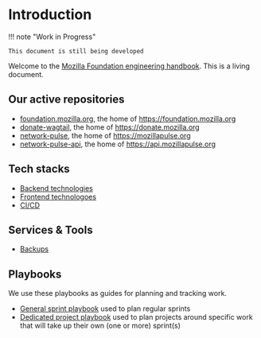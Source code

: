 # Introduction

!!! note "Work in Progress"

    This document is still being developed

Welcome to the [Mozilla Foundation engineering handbook](https://mozillafoundation.github.io/engineering-handbook/). This is a living document.

## Our active repositories

- [foundation.mozilla.org](https://github.com/mozilla/foundation.mozilla.org), the home of https://foundation.mozilla.org
- [donate-wagtail](https://github.com/mozilla/donate-wagtail), the home of https://donate.mozilla.org
- [network-pulse](https://github.com/mozilla/network-pulse), the home of https://mozillapulse.org
- [network-pulse-api](https://github.com/mozilla/network-pulse-api), the home of https://api.mozillapulse.org

## Tech stacks

- [Backend technologies](./tech/backend.md)
- [Frontend technologoes](./tech/frontend.md)
- [CI/CD](./tech/ci-cd.md)

## Services & Tools

- [Backups](./services/backups.md)

## Playbooks

We use these playbooks as guides for planning and tracking work.

- [General sprint playbook](./playbooks/sprints.md) used to plan regular sprints
- [Dedicated project playbook](./playbooks/projects.md) used to plan projects around specific work that will take up their own (one or more) sprint(s)
